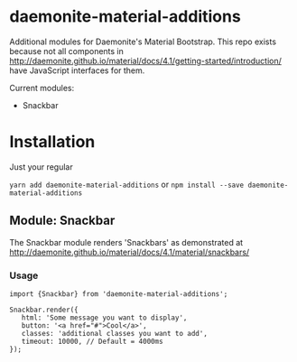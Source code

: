 # daemonite-material-additions
Additional modules for Daemonite's Material Bootstrap. This repo exists because not all components in http://daemonite.github.io/material/docs/4.1/getting-started/introduction/ have JavaScript interfaces for them.

Current modules:
- Snackbar


# Installation

Just your regular

`yarn add daemonite-material-additions`
or
`npm install --save daemonite-material-additions`


## Module: Snackbar
The Snackbar module renders 'Snackbars' as demonstrated at http://daemonite.github.io/material/docs/4.1/material/snackbars/


### Usage
`import {Snackbar} from 'daemonite-material-additions';`

```
Snackbar.render({
   html: 'Some message you want to display',
   button: '<a href="#">Cool</a>',
   classes: 'additional classes you want to add',
   timeout: 10000, // Default = 4000ms
});
```
